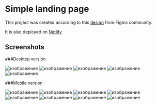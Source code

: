 # Simple landing page

This project was created according to this [design](https://www.figma.com/community/file/1058842196634115002) from Figma community.

It is also deployed on [Netlify](https://klochk-oleg-simple-landing-page.netlify.app/)

## Screenshots

###Desktop version

![изображение](https://user-images.githubusercontent.com/62671348/152637886-1a591e49-83b0-4f1d-8a4d-fe6649ba7552.png)
![изображение](https://user-images.githubusercontent.com/62671348/152637904-a7c11398-7e48-4536-8745-4f9502637de7.png)
![изображение](https://user-images.githubusercontent.com/62671348/152637908-9feaf7c3-f9b1-4eae-9b7c-2f660864fed8.png)
![изображение](https://user-images.githubusercontent.com/62671348/152637914-e3bcfcac-ed08-467e-a577-e87b643cd3b4.png)
![изображение](https://user-images.githubusercontent.com/62671348/152637918-92c00942-7f18-4522-b1a3-55f257f9f71e.png)

###Mobile version

![изображение](https://user-images.githubusercontent.com/62671348/152637947-ca8896d2-e465-47b0-b692-8813769b5626.png)
![изображение](https://user-images.githubusercontent.com/62671348/152637956-aaaffceb-3adc-4a22-ba2e-8aebfc546649.png)
![изображение](https://user-images.githubusercontent.com/62671348/152637966-cca4a86f-6d7b-409c-9f90-87c7469fd7d7.png)
![изображение](https://user-images.githubusercontent.com/62671348/152637978-8267b117-bec9-4929-bf4f-429d00529718.png)
![изображение](https://user-images.githubusercontent.com/62671348/152637986-d5aab4ec-a7b4-490c-85ff-3d90ad631d1d.png)
![изображение](https://user-images.githubusercontent.com/62671348/152637993-1187242c-0931-48d7-9b0b-d2c76e9971c6.png)
![изображение](https://user-images.githubusercontent.com/62671348/152638000-d0fcfbc7-7119-4ec6-8275-dc8e2ef070a0.png)
![изображение](https://user-images.githubusercontent.com/62671348/152638006-d30b03fd-7b70-4a6f-8dd9-90062d9bdabe.png)
